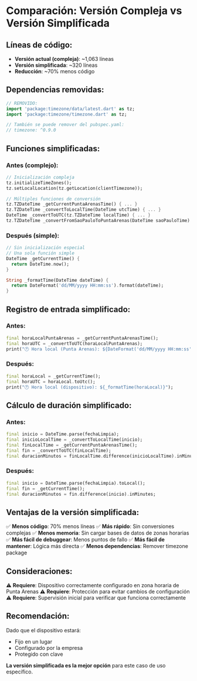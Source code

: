 # Comparación: Versión Compleja vs Versión Simplificada

## Líneas de código:
- **Versión actual (compleja)**: ~1,063 líneas
- **Versión simplificada**: ~320 líneas
- **Reducción**: ~70% menos código

## Dependencias removidas:
```dart
// REMOVIDO:
import 'package:timezone/data/latest.dart' as tz;
import 'package:timezone/timezone.dart' as tz;

// También se puede remover del pubspec.yaml:
// timezone: ^0.9.0
```

## Funciones simplificadas:

### Antes (complejo):
```dart
// Inicialización compleja
tz.initializeTimeZones();
tz.setLocalLocation(tz.getLocation(clientTimezone));

// Múltiples funciones de conversión
tz.TZDateTime _getCurrentPuntaArenasTime() { ... }
tz.TZDateTime _convertToLocalTime(DateTime utcTime) { ... }
DateTime _convertToUTC(tz.TZDateTime localTime) { ... }
tz.TZDateTime _convertFromSaoPauloToPuntaArenas(DateTime saoPauloTime) { ... }
```

### Después (simple):
```dart
// Sin inicialización especial
// Una sola función simple
DateTime _getCurrentTime() {
  return DateTime.now();
}

String _formatTime(DateTime dateTime) {
  return DateFormat('dd/MM/yyyy HH:mm:ss').format(dateTime);
}
```

## Registro de entrada simplificado:

### Antes:
```dart
final horaLocalPuntaArenas = _getCurrentPuntaArenasTime();
final horaUTC = _convertToUTC(horaLocalPuntaArenas);
print("🕐 Hora local (Punta Arenas): ${DateFormat('dd/MM/yyyy HH:mm:ss').format(horaLocalPuntaArenas)}");
```

### Después:
```dart
final horaLocal = _getCurrentTime();
final horaUTC = horaLocal.toUtc();
print("🕐 Hora local (dispositivo): ${_formatTime(horaLocal)}");
```

## Cálculo de duración simplificado:

### Antes:
```dart
final inicio = DateTime.parse(fechaLimpia);
final inicioLocalTime = _convertToLocalTime(inicio);
final finLocalTime = _getCurrentPuntaArenasTime();
final fin = _convertToUTC(finLocalTime);
final duracionMinutos = finLocalTime.difference(inicioLocalTime).inMinutes;
```

### Después:
```dart
final inicio = DateTime.parse(fechaLimpia).toLocal();
final fin = _getCurrentTime();
final duracionMinutos = fin.difference(inicio).inMinutes;
```

## Ventajas de la versión simplificada:

✅ **Menos código**: 70% menos líneas
✅ **Más rápido**: Sin conversiones complejas
✅ **Menos memoria**: Sin cargar bases de datos de zonas horarias
✅ **Más fácil de debuggear**: Menos puntos de fallo
✅ **Más fácil de mantener**: Lógica más directa
✅ **Menos dependencias**: Remover timezone package

## Consideraciones:

⚠️ **Requiere**: Dispositivo correctamente configurado en zona horaria de Punta Arenas
⚠️ **Requiere**: Protección para evitar cambios de configuración
⚠️ **Requiere**: Supervisión inicial para verificar que funciona correctamente

## Recomendación:

Dado que el dispositivo estará:
- Fijo en un lugar
- Configurado por la empresa
- Protegido con clave

**La versión simplificada es la mejor opción** para este caso de uso específico.
